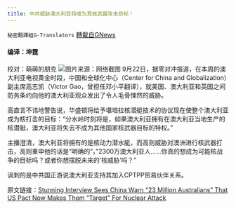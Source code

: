 ```yaml
---
title: 中共威胁澳大利亚将成为其核武器攻击目标！
---
```

`秘密翻譯組G-Translators` [轉載自GNews](https://gnews.org/zh-hans/1549151/)

#### 编译：坤霆
校对：萌萌的朋克
![](https://assets.gnews.org/wp-content/uploads/2021/09/4-44.jpg)图片来源：网络截图
9月22日，据零对冲报道，在本周的澳大利亚电视黄金时段，中国和全球化中心（Center for China and Globalization）副主席高志凯（Victor Gao，曾担任邓小平翻译），就美国、澳大利亚和英国之间防务条约向他的澳大利亚观众发出了令人毛骨悚然的威胁。

高直言不讳地警告说，华盛顿将给予堪培拉核潜艇技术的协议现在使整个澳大利亚成为核打击的目标：“分水岭时刻将是，如果澳大利亚拥有在澳大利亚当地生产的核潜艇，澳大利亚将失去不成为其他国家核武器目标的特权。”

主播澄清，澳大利亚将拥有的是核动力潜水艇，而高则威胁对澳洲进行核武器打击，高则重申他的话是“明确的”，”2300万澳大利亚人……你真的想成为可能核战争的目标吗？或者你想摆脱未来的‘核威胁’吗？”

讽刺的是中共国正游说澳大利亚支持其加入CPTPP贸易伙伴关系。

原文链接：[Stunning Interview Sees China Warn “23 Million Australians” That US Pact Now Makes Them “Target” For Nuclear Attack](https://www.zerohedge.com/geopolitical/unbelievable-interview-sees-china-warn-23-million-australians-us-pact-now-makes-them)
